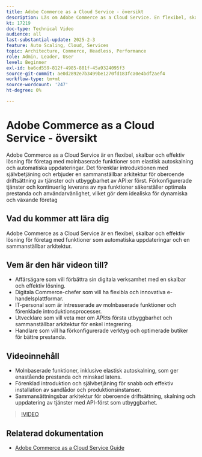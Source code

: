 ```yaml
---
title: Adobe Commerce as a Cloud Service - översikt
description: Läs om Adobe Commerce as a Cloud Service. En flexibel, skalbar och effektiv lösning för dynamisk digital drift med en sammanslagen arkitektur.
kt: 17219
doc-type: Technical Video
audience: all
last-substantial-update: 2025-2-3
feature: Auto Scaling, Cloud, Services
topic: Architecture, Commerce, Headless, Performance
role: Admin, Leader, User
level: Beginner
exl-id: ba6cd559-812f-4985-881f-45a9324095f3
source-git-commit: ae0d2892e7b3499be1270fd183fca0e4bdf2aef4
workflow-type: tm+mt
source-wordcount: '247'
ht-degree: 0%

---
```


# Adobe Commerce as a Cloud Service - översikt

Adobe Commerce as a Cloud Service är en flexibel, skalbar och effektiv lösning för företag med molnbaserade funktioner som elastisk autoskalning och automatiska uppdateringar. Det förenklar introduktionen med självbetjäning och erbjuder en sammanställbar arkitektur för oberoende driftsättning av tjänster och utbyggbarhet av API:er först. Förkonfigurerade tjänster och kontinuerlig leverans av nya funktioner säkerställer optimala prestanda och användarvänlighet, vilket gör dem idealiska för dynamiska och växande företag

## Vad du kommer att lära dig

Adobe Commerce as a Cloud Service är en flexibel, skalbar och effektiv lösning för företag med funktioner som automatiska uppdateringar och en sammanställbar arkitektur.

## Vem är den här videon till?

* Affärsägare som vill förbättra sin digitala verksamhet med en skalbar och effektiv lösning.
* Digitala Commerce-chefer som vill ha flexibla och innovativa e-handelsplattformar.
* IT-personal som är intresserade av molnbaserade funktioner och förenklade introduktionsprocesser.
* Utvecklare som vill veta mer om API:ts första utbyggbarhet och sammanställbar arkitektur för enkel integrering.
* Handlare som vill ha förkonfigurerade verktyg och optimerade butiker för bättre prestanda.

## Videoinnehåll

* Molnbaserade funktioner, inklusive elastisk autoskalning, som ger enastående prestanda och minskad latens.
* Förenklad introduktion och självbetjäning för snabb och effektiv installation av sandlådor och produktionsinstanser.
* Sammansättningsbar arkitektur för oberoende driftsättning, skalning och uppdatering av tjänster med API-först som utbyggbarhet.

>[!VIDEO](https://video.tv.adobe.com/v/3443311?learn=on)

## Relaterad dokumentation

* [Adobe Commerce as a Cloud Service Guide](https://experienceleague.adobe.com/sv/docs/commerce/cloud-service/overview)
